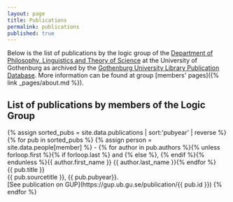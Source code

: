 ```yaml
---
layout: page
title: Publications
permalink: publications
published: true
---
```


Below is the list of publications by the logic group of the [Department of Philosophy, Linguistics and Theory of Science](https://www.gu.se/flov) at the University of Gothenburg as archived by the [Gothenburg
University Library Publication Database](https://www.ub.gu.se/en).
More information can be found at group [members' pages]({% link _pages/about.md %}).

## List of publications by members of the Logic Group

<div class="publist" markdown=1>
{% assign sorted_pubs = site.data.publications | sort:'pubyear' | reverse %}
{% for pub in sorted_pubs %}
{% assign person = site.data.people[member] %}
 - {% for author in pub.authors %}{% unless forloop.first %}{% if forloop.last %} and {% else %}, {% endif %}{% endunless %}{{ author.first_name }} {{ author.last_name }}{% endfor %}<br/> {{ pub.title }}<br/> <sourcetitle>{{ pub.sourcetitle }}</sourcetitle>, {{ pub.pubyear}}.<br/>[See publication on GUP](https://gup.ub.gu.se/publication/{{ pub.id }})
{% endfor %}
</div>
